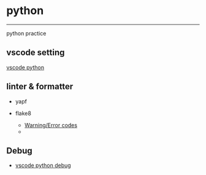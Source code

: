 # python
--------------------------------------------------------------------
python practice

## vscode setting
[vscode python](https://code.visualstudio.com/docs/python/editing)

## linter & formatter
- yapf

- flake8
    - [Warning/Error codes](https://flake8.pycqa.org/en/2.6.0/warnings.html)
    - 

## Debug
- [vscode python debug](https://code.visualstudio.com/docs/python/testing)